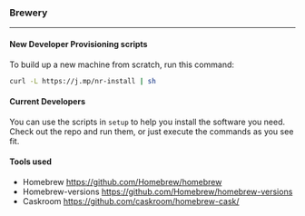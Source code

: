 ### Brewery
-----

#### New Developer Provisioning scripts

To build up a new machine from scratch, run this command:

```bash
curl -L https://j.mp/nr-install | sh
```

#### Current Developers

You can use the scripts in `setup` to help you install the software you need. Check out the repo and run them, or just execute the commands as you see fit.

#### Tools used

* Homebrew https://github.com/Homebrew/homebrew
* Homebrew-versions https://github.com/Homebrew/homebrew-versions
* Caskroom https://github.com/caskroom/homebrew-cask/


